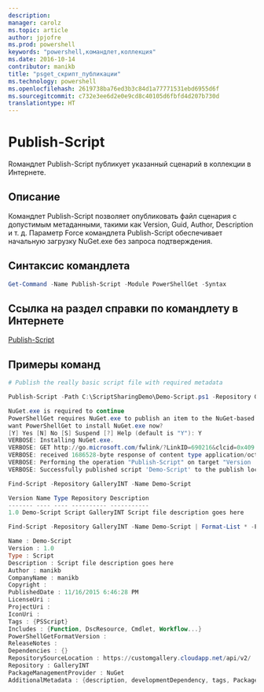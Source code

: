 ```yaml
---
description: 
manager: carolz
ms.topic: article
author: jpjofre
ms.prod: powershell
keywords: "powershell,командлет,коллекция"
ms.date: 2016-10-14
contributor: manikb
title: "psget_скрипт_публикации"
ms.technology: powershell
ms.openlocfilehash: 2619738ba76ed3b3c84d1a77771531ebd6955d6f
ms.sourcegitcommit: c732e3ee6d2e0e9cd8c40105d6fbfd4d207b730d
translationtype: HT
---
```

# <a name="publish-script"></a>Publish-Script

Rомандлет Publish-Script публикует указанный сценарий в коллекции в Интернете.

## <a name="description"></a>Описание

Командлет Publish-Script позволяет опубликовать файл сценария с допустимым метаданными, такими как Version, Guid, Author, Description и т. д. Параметр Force командлета Publish-Script обеспечивает начальную загрузку NuGet.exe без запроса подтверждения.

## <a name="cmdlet-syntax"></a>Синтаксис командлета

```powershell
Get-Command -Name Publish-Script -Module PowerShellGet -Syntax
```

## <a name="cmdlet-online-help-reference"></a>Ссылка на раздел справки по командлету в Интернете

[Publish-Script](http://go.microsoft.com/fwlink/?LinkId=619788)

## <a name="example-commands"></a>Примеры команд

```powershell
# Publish the really basic script file with required metadata

Publish-Script -Path C:\ScriptSharingDemo\Demo-Script.ps1 -Repository GalleryINT -NuGetApiKey cad91af7-a49c-4026-9570-a4c16564e785 -Verbose

NuGet.exe is required to continue
PowerShellGet requires NuGet.exe to publish an item to the NuGet-based repositories. NuGet.exe must be available under one of the paths specified in PATH environment variable value. Do you
want PowerShellGet to install NuGet.exe now?
[Y] Yes [N] No [S] Suspend [?] Help (default is "Y"): Y
VERBOSE: Installing NuGet.exe.
VERBOSE: GET http://go.microsoft.com/fwlink/?LinkID=690216&clcid=0x409 with 0-byte payload
VERBOSE: received 1686528-byte response of content type application/octet-stream
VERBOSE: Performing the operation "Publish-Script" on target "Version '1.0' of script 'Demo-Script'".
VERBOSE: Successfully published script 'Demo-Script' to the publish location 'https://customgallery.cloudapp.net/api/v2/package/'. Please allow few minutes for 'Demo-Script' to show up in the search results.

Find-Script -Repository GalleryINT -Name Demo-Script

Version Name Type Repository Description
------- ---- ---- ---------- -----------
1.0 Demo-Script Script GalleryINT Script file description goes here

Find-Script -Repository GalleryINT -Name Demo-Script | Format-List * -Force

Name : Demo-Script
Version : 1.0
Type : Script
Description : Script file description goes here
Author : manikb
CompanyName : manikb
Copyright :
PublishedDate : 11/16/2015 6:46:28 PM
LicenseUri :
ProjectUri :
IconUri :
Tags : {PSScript}
Includes : {Function, DscResource, Cmdlet, Workflow...}
PowerShellGetFormatVersion :
ReleaseNotes :
Dependencies : {}
RepositorySourceLocation : https://customgallery.cloudapp.net/api/v2/
Repository : GalleryINT
PackageManagementProvider : NuGet
AdditionalMetadata : {description, developmentDependency, tags, PackageManagementProvider...}

```

